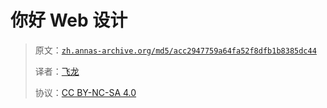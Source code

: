 # 你好 Web 设计

> 原文：[`zh.annas-archive.org/md5/acc2947759a64fa52f8dfb1b8385dc44`](https://zh.annas-archive.org/md5/acc2947759a64fa52f8dfb1b8385dc44)
> 
> 译者：[飞龙](https://github.com/wizardforcel)
> 
> 协议：[CC BY-NC-SA 4.0](http://creativecommons.org/licenses/by-nc-sa/4.0/)